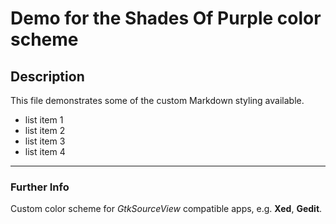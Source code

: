 # Demo for the Shades Of Purple color scheme

## Description

This file demonstrates some of the custom Markdown styling available.

- list item 1
- list item 2
- list item 3
- list item 4

---

### Further Info

Custom color scheme for *GtkSourceView* compatible apps, e.g. **Xed**, **Gedit**.
